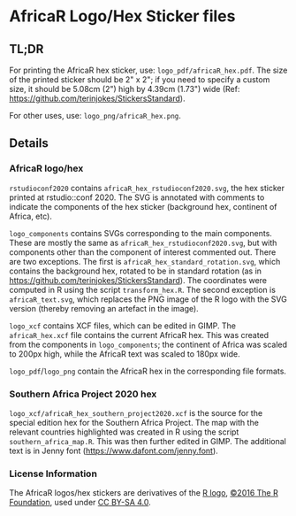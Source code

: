 # AfricaR Logo/Hex Sticker files

## TL;DR

For printing the AfricaR hex sticker, use: `logo_pdf/africaR_hex.pdf`. The 
size of the printed sticker should be 2" x 2"; if you need to specify a custom 
size, it should be 5.08cm (2") high by 4.39cm (1.73") wide (Ref: https://github.com/terinjokes/StickersStandard).

For other uses, use: `logo_png/africaR_hex.png`.

## Details

### AfricaR logo/hex

`rstudioconf2020` contains `africaR_hex_rstudioconf2020.svg`, the hex sticker 
printed at rstudio::conf 2020. The SVG is annotated with comments to indicate 
the components of the hex sticker (background hex, continent of Africa, etc).

`logo_components` contains SVGs corresponding to the main components. These 
are mostly the same as `africaR_hex_rstudioconf2020.svg`, but with 
components other than the component of interest commented out. There are two 
exceptions. The first is `africaR_hex_standard_rotation.svg`, which contains 
the background hex, rotated to be in standard rotation (as in 
https://github.com/terinjokes/StickersStandard). The coordinates were 
computed in R using the script `transform_hex.R`. The second exception is 
`africaR_text.svg`, which replaces the PNG image of the R logo with the SVG 
version (thereby removing an artefact in the image).

`logo_xcf` contains XCF files, which can be edited in GIMP. The 
`africaR_hex.xcf` file contains the current AfricaR hex. This was created from 
the components in `logo_components`; the continent of Africa was scaled to 
200px high, while the AfricaR text was scaled to 180px wide. 

`logo_pdf`/`logo_png` contain the AfricaR hex in the corresponding file 
formats.

### Southern Africa Project 2020 hex

`logo_xcf/africaR_hex_southern_project2020.xcf` is the source for the special 
edition hex for the Southern Africa Project. The map with the relevant 
countries highlighted was created in R using the script `southern_africa_map.R`. 
This was then further edited in GIMP. The additional text is in Jenny font (https://www.dafont.com/jenny.font).

### License Information

The AfricaR logos/hex stickers are derivatives of the [R logo](https://www.r-project.org/logo/Rlogo.svg), [©2016 The R Foundation](https://www.r-project.org/logo/), used 
under [CC BY-SA 4.0](https://creativecommons.org/licenses/by-sa/4.0/).

